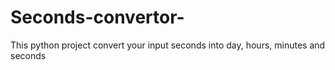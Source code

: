 # Seconds-convertor-
This python project convert your input seconds into day, hours, minutes and seconds
